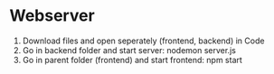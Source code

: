 # Webserver

1. Download files and open seperately (frontend, backend) in Code 
2. Go in backend folder and start server: nodemon server.js
3. Go in parent folder (frontend) and start frontend: npm start
